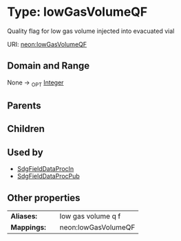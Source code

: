 
# Type: lowGasVolumeQF


Quality flag for low gas volume injected into evacuated vial

URI: [neon:lowGasVolumeQF](https://data.neonscience.org/lowGasVolumeQF)


## Domain and Range

None ->  <sub>OPT</sub> [Integer](types/Integer.md)

## Parents


## Children


## Used by

 * [SdgFieldDataProcIn](SdgFieldDataProcIn.md)
 * [SdgFieldDataProcPub](SdgFieldDataProcPub.md)

## Other properties

|  |  |  |
| --- | --- | --- |
| **Aliases:** | | low gas volume q f |
| **Mappings:** | | neon:lowGasVolumeQF |

